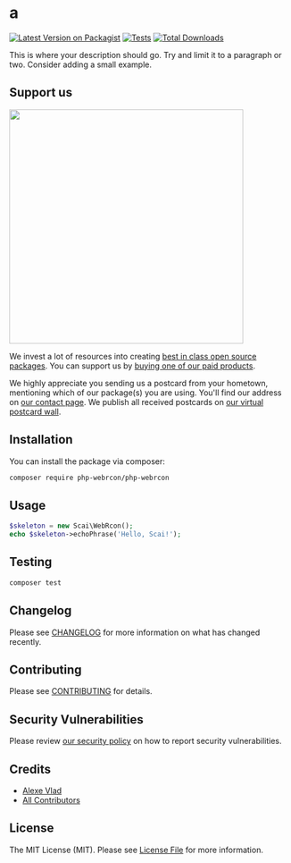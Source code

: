 # a

[![Latest Version on Packagist](https://img.shields.io/packagist/v/php-webrcon/php-webrcon.svg?style=flat-square)](https://packagist.org/packages/php-webrcon/php-webrcon)
[![Tests](https://github.com/php-webrcon/php-webrcon/actions/workflows/run-tests.yml/badge.svg?branch=main)](https://github.com/php-webrcon/php-webrcon/actions/workflows/run-tests.yml)
[![Total Downloads](https://img.shields.io/packagist/dt/php-webrcon/php-webrcon.svg?style=flat-square)](https://packagist.org/packages/php-webrcon/php-webrcon)

This is where your description should go. Try and limit it to a paragraph or two. Consider adding a small example.

## Support us

[<img src="https://github-ads.s3.eu-central-1.amazonaws.com/php-webrcon.jpg?t=1" width="419px" />](https://spatie.be/github-ad-click/php-webrcon)

We invest a lot of resources into creating [best in class open source packages](https://spatie.be/open-source). You can support us by [buying one of our paid products](https://spatie.be/open-source/support-us).

We highly appreciate you sending us a postcard from your hometown, mentioning which of our package(s) you are using. You'll find our address on [our contact page](https://spatie.be/about-us). We publish all received postcards on [our virtual postcard wall](https://spatie.be/open-source/postcards).

## Installation

You can install the package via composer:

```bash
composer require php-webrcon/php-webrcon
```

## Usage

```php
$skeleton = new Scai\WebRcon();
echo $skeleton->echoPhrase('Hello, Scai!');
```

## Testing

```bash
composer test
```

## Changelog

Please see [CHANGELOG](CHANGELOG.md) for more information on what has changed recently.

## Contributing

Please see [CONTRIBUTING](.github/CONTRIBUTING.md) for details.

## Security Vulnerabilities

Please review [our security policy](../../security/policy) on how to report security vulnerabilities.

## Credits

- [Alexe Vlad](https://github.com/Scai)
- [All Contributors](../../contributors)

## License

The MIT License (MIT). Please see [License File](LICENSE.md) for more information.

